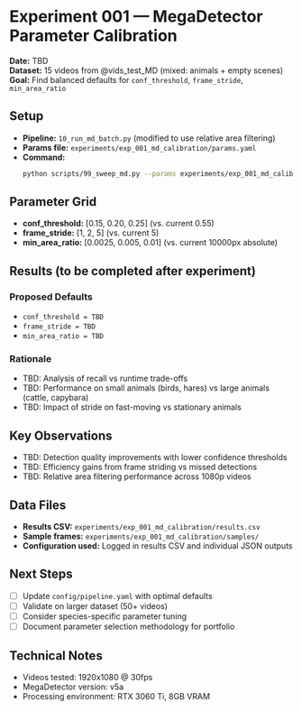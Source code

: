 # Experiment 001 — MegaDetector Parameter Calibration

**Date:** TBD  
**Dataset:** 15 videos from @vids_test_MD (mixed: animals + empty scenes)  
**Goal:** Find balanced defaults for `conf_threshold`, `frame_stride`, `min_area_ratio`

## Setup
- **Pipeline:** `10_run_md_batch.py` (modified to use relative area filtering)
- **Params file:** `experiments/exp_001_md_calibration/params.yaml`
- **Command:** 
  ```bash
  python scripts/99_sweep_md.py --params experiments/exp_001_md_calibration/params.yaml
  ```

## Parameter Grid
- **conf_threshold:** [0.15, 0.20, 0.25] (vs. current 0.55)
- **frame_stride:** [1, 2, 5] (vs. current 5)
- **min_area_ratio:** [0.0025, 0.005, 0.01] (vs. current 10000px absolute)

## Results (to be completed after experiment)

### Proposed Defaults
- `conf_threshold = TBD`
- `frame_stride = TBD`  
- `min_area_ratio = TBD`

### Rationale
- TBD: Analysis of recall vs runtime trade-offs
- TBD: Performance on small animals (birds, hares) vs large animals (cattle, capybara)
- TBD: Impact of stride on fast-moving vs stationary animals

## Key Observations
- TBD: Detection quality improvements with lower confidence thresholds
- TBD: Efficiency gains from frame striding vs missed detections
- TBD: Relative area filtering performance across 1080p videos

## Data Files
- **Results CSV:** `experiments/exp_001_md_calibration/results.csv`
- **Sample frames:** `experiments/exp_001_md_calibration/samples/`
- **Configuration used:** Logged in results CSV and individual JSON outputs

## Next Steps
- [ ] Update `config/pipeline.yaml` with optimal defaults
- [ ] Validate on larger dataset (50+ videos)
- [ ] Consider species-specific parameter tuning
- [ ] Document parameter selection methodology for portfolio

## Technical Notes
- Videos tested: 1920x1080 @ 30fps
- MegaDetector version: v5a
- Processing environment: RTX 3060 Ti, 8GB VRAM